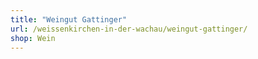 ```yaml
---
title: "Weingut Gattinger"
url: /weissenkirchen-in-der-wachau/weingut-gattinger/
shop: Wein
---
```


